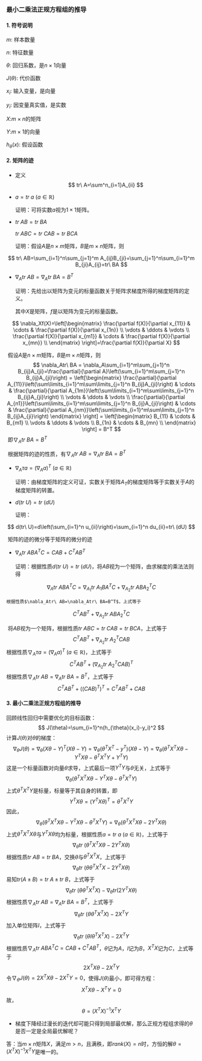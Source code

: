 ### 最小二乘法正规方程组的推导

#### 1. 符号说明

$m$: 样本数量

$n$: 特征数量

$\theta$: 回归系数，是$n\times 1$向量

$J(\theta)$: 代价函数

$x_i$: 输入变量，是向量

$y_i$: 因变量真实值，是实数

$X$:$m\times n$的矩阵

$Y$:$m\times 1$的向量

$h_\theta (x)$: 假设函数

#### 2. 矩阵的迹

- 定义
$$
tr\ A=\sum^n_{i=1}A_{ii}
$$

- $a=tr\ a\ (a\in \mathbb{R})$

  证明：可将实数$a$视为$1\times 1$矩阵。

- $tr\ AB=tr\ BA$

  $tr\ ABC=tr\ CAB=tr\ BCA$

  证明：假设$A$是$n\times m$矩阵，$B$是$m\times n$矩阵，则

$$
tr\ AB=\sum_{i=1}^n\sum_{j=1}^m A_{ij}B_{ji}=\sum_{j=1}^n\sum_{i=1}^m B_{ji}A_{ij}=tr\ BA
$$

- $\nabla_Atr\ AB=\nabla_Atr\ BA=B^T$

  证明：先给出以矩阵为变元的标量函数关于矩阵求梯度所得的梯度矩阵的定义。

  其中$X$是矩阵，$f$是以矩阵为变元的标量函数。

$$
\nabla_Xf(X)=\left[\begin{matrix}
\frac{\partial f(X)}{\partial x_{11}} & \cdots & \frac{\partial f(X)}{\partial x_{1n}} \\
\vdots & \ddots & \vdots \\
\frac{\partial f(X)}{\partial x_{m1}} & \cdots & \frac{\partial f(X)}{\partial x_{mn}} \\
\end{matrix}
\right]=\frac{\partial f(X)}{\partial X}
$$

​	假设$A$是$n\times m$矩阵，$B$是$m\times n$矩阵，则
$$
\nabla_Atr\ BA = \nabla_A\sum_{i=1}^m\sum_{j=1}^n B_{ij}A_{ji}=\frac{\partial}{\partial A}\left(\sum_{i=1}^m\sum_{j=1}^n B_{ij}A_{ji}\right) 
 = \left[\begin{matrix}
\frac{\partial}{\partial A_{11}}\left(\sum\limits_{i=1}^m\sum\limits_{j=1}^n B_{ij}A_{ji}\right) & \cdots & \frac{\partial}{\partial A_{1m}}\left(\sum\limits_{i=1}^m\sum\limits_{j=1}^n B_{ij}A_{ji}\right) \\
\vdots & \ddots & \vdots \\
\frac{\partial}{\partial A_{n1}}\left(\sum\limits_{i=1}^m\sum\limits_{j=1}^n B_{ij}A_{ji}\right) & \cdots & \frac{\partial}{\partial A_{nm}}\left(\sum\limits_{i=1}^m\sum\limits_{j=1}^n B_{ij}A_{ji}\right)
\end{matrix}    
\right] 
 = \left[\begin{matrix}
B_{11} & \cdots & B_{m1} \\
\vdots & \ddots & \vdots \\
B_{1n} & \cdots & B_{mn} \\
\end{matrix}    
\right] = B^T
$$
​	即$\nabla_Atr\ BA=B^T$

​	根据矩阵的迹的性质，有$\nabla_Atr\ AB=\nabla_Atr\ BA=B^T$

- $\nabla_A\tau a=(\nabla_A a)^T\ (a\in \mathbb{R})$

  证明：由梯度矩阵的定义可证，实数关于矩阵$A_T$的梯度矩阵等于实数关于$A$的梯度矩阵的转置。

- $d(tr\ U)=tr\ (dU)$

  证明：

$$
d(tr\ U)=d\left(\sum_{i=1}^n u_{ii}\right)=\sum_{i=1}^n du_{ii}=tr\ (dU)
$$

​	矩阵的迹的微分等于矩阵的微分的迹

- $\nabla_A tr\ ABA^T C=CAB+C^T AB^T$

  证明：根据性质$d(tr\ U)=tr\ (dU)$，将$AB$视为一个矩阵，由求梯度的乘法法则得
  
$$
\nabla_Atr\ ABA^TC=\nabla_{A_1}tr\ A_1BA^TC+\nabla_{A_2}tr\ ABA_2^TC
$$

  	根据性质$\nabla_Atr\ AB=\nabla_Atr\ BA=B^T$，上式等于

$$
C^TAB^T+\nabla_{A_2}tr\ ABA_2^TC
$$

​	将$AB$视为一个矩阵，根据性质$tr\ ABC=tr\ CAB=tr\ BCA$，上式等于
$$
C^TAB^T+\nabla_{A_2}tr\ A_2^TCAB
$$
​	根据性质$\nabla_A\tau a=(\nabla_A a)^T\ (a\in \mathbb{R})$，上式等于
$$
C^TAB^T+(\nabla_{A_2}tr\ A_2^TCAB)^T
$$
​	根据性质$\nabla_Atr\ AB=\nabla_Atr\ BA=B^T$，上式等于
$$
C^TAB^T+((CAB)^T)^T=C^TAB^T+CAB
$$

#### 3. 最小二乘法正规方程组的推导

回顾线性回归中需要优化的目标函数：
$$
J(\theta)=\sum_{i=1}^n(h_{\theta}(x_i)-y_i)^2
$$
计算$J(\theta)$对$\theta$的梯度：
$$
\nabla_\theta J(\theta) = \nabla_\theta(X\theta-Y)^T(X\theta-Y) 
= \nabla_\theta(\theta^TX^T-y^T)(X\theta-Y) 
=\nabla_\theta(\theta^TX^TX\theta-Y^TX\theta-\theta^TX^TY+Y^TY)
$$
这是一个标量函数对向量$\theta$求导，上式最后一项$Y^TY$与$\theta$无关，上式等于
$$
\nabla_\theta(\theta^TX^TX\theta-Y^TX\theta-\theta^TX^TY)
$$
上式$\theta^TX^TY$是标量，标量等于其自身的转置，即
$$
Y^TX\theta=(Y^TX\theta)^T=\theta^TX^TY
$$
因此，
$$
\nabla_\theta(\theta^TX^TX\theta-Y^TX\theta-\theta^TX^TY)=\nabla_\theta(\theta^TX^TX\theta-2Y^TX\theta)
$$
上式$\theta^TX^TX\theta$与$Y^TX\theta$均为标量，根据性质$a=tr\ a\ (a\in \mathbb{R})$，上式等于
$$
\nabla_\theta tr\ (\theta^TX^TX\theta-2Y^TX\theta)
$$
根据性质$tr\ AB=tr\ BA$，交换$\theta$与$\theta^TX^TX$，上式等于
$$
\nabla_\theta tr\ (\theta\theta^TX^TX-2Y^TX\theta)
$$
易知$tr(A\pm B)=tr\ A\pm tr\ B$，上式等于
$$
\nabla_\theta tr\ (\theta\theta^TX^TX)-\nabla_\theta tr(2Y^TX\theta)
$$
根据性质$\nabla_Atr\ AB=\nabla_Atr\ BA=B^T$，上式等于
$$
\nabla_\theta tr\ (\theta\theta^TX^TX)-2X^TY
$$
加入单位矩阵$I$，上式等于
$$
\nabla_\theta tr\ (\theta I\theta^TX^TX)-2X^TY
$$
根据性质$\nabla_A tr\ ABA^T C=CAB+C^T AB^T$，$\theta$记为$A$，$I$记为$B$，$X^TX$记为$C$，上式等于
$$
2X^TX\theta-2X^TY
$$
令$\nabla_\theta J(\theta)=2X^TX\theta-2X^TY=0$，使得$J(\theta)$最小，即可得方程：
$$
X^TX\theta-X^TY=0
$$
故，
$$
\theta=(X^TX)^{-1}X^TY
$$

- 梯度下降经过漫长的迭代却可能只得到局部最优解，那么正规方程组求得的$\theta$是否一定是全局最优解呢？

答：当$m\times n$矩阵$X$，满足$m>n$，且满秩，即$rank(X)=n$时，方恒的解$\theta=(X^TX)^{-1}X^TY$是唯一的。
